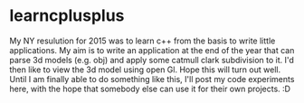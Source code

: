 # learncplusplus

My NY resulution for 2015 was to learn c++ from the basis to write little applications. My aim is to write an application at the end of the year that can parse 3d models (e.g. obj) and apply some catmull clark subdivision to it. I'd then like to view the 3d model using open Gl. Hope this will turn out well. Until I am finally able to do something like this, I'll post my code experiments here, with the hope that somebody else can use it for their own projects. :D
